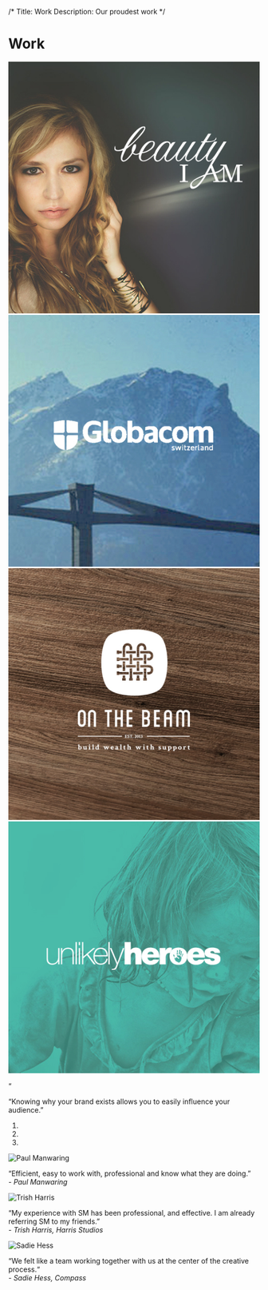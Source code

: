 /*
Title: Work
Description: Our proudest work
*/

<div class="page-header">
	<h1 class="title text-center">Work</h1>
</div>

<section id="work">
	<div class="container">
		<div class="row">
			<div class="col-sm-6 col-md-3 work-piece">
				<a href="work/beauty-i-am">
					<img src="themes/smm/img/project-assets/bia/bia-sm.jpg" class="img-responsive" alt="Beauty I Am">
				</a>
			</div>
			<div class="col-sm-6 col-md-3 work-piece">
				<a href="work/globacom">
					<img src="themes/smm/img/project-assets/globacom/globacom-sm.jpg" class="img-responsive" alt="Globacom">
				</a>
			</div>
			<div class="col-sm-6 col-md-3 work-piece">
				<a href="work/on-the-beam">
					<img src="themes/smm/img/project-assets/otb/otb-sm.jpg" class="img-responsive" alt="On The Beam">
				</a>
			</div>
			<div class="col-sm-6 col-md-3 work-piece">
				<a href="work/unlikely-heroes">
					<img src="themes/smm/img/project-assets/uh/uh-sm.jpg" class="img-responsive" alt="Unlikely Heroes">
				</a>
			</div>
		</div>
	</div>
</section>

<!-- Belief #2 -->
<div class="well well-lg">
	<div class="diamond">
		<div class="diamond-border">
			<p>&#8220;</p>
		</div>
	</div>
	<div class="container">
		<p class="lead">&#8220;Knowing why your brand exists allows you to easily influence your audience.&#8221;</p>
		<div class="accent"></div>
	</div>
</div>

<section id="testimonies-carousel" class="carousel slide bg-brand-red" data-interval="false">
	<!-- Indicators -->
	<ol class="carousel-indicators">
		<li data-target="#testimonies-carousel" data-slide-to="0" class="active"></li>
		<li data-target="#testimonies-carousel" data-slide-to="1"></li>
		<li data-target="#testimonies-carousel" data-slide-to="2"></li>
	</ol>
	<!-- Wrapper for slides -->
	<div class="carousel-inner">
		<!-- First testimony -->
		<div class="item active">
			<div class="container">
				<div class="row">
					<div class="col-sm-8 col-sm-offset-2">
						<div class="row">
							<div class="col-sm-3">
								<img src="../themes/smm/img/client-testimonies/paul-manwaring.jpg" class="img-responsive img-circle center-block" alt="Paul Manwaring">
							</div>
							<div class="col-sm-9">
								<p>&#8220;Efficient, easy to work with, professional and know what they are doing.&#8221;<br> <cite>- Paul Manwaring</cite></p>
							</div>
						</div>
					</div>
				</div>
			</div>
		</div>
		<!-- Second testimony -->
		<div class="item">
			<div class="container">
				<div class="row">
					<div class="col-sm-8 col-sm-offset-2">
						<div class="row">
							<div class="col-sm-3">
								<img src="../themes/smm/img/client-testimonies/trish-harris.jpg" class="img-responsive img-circle center-block" alt="Trish Harris">
							</div>
							<div class="col-sm-9">
								<p>&#8220;My experience with SM has been professional, and effective. I am already referring SM to my friends.&#8221; <br> <cite>- Trish Harris, Harris Studios</cite></p>
							</div>
						</div>
					</div>
				</div>
			</div>
		</div>
		<!-- Third testimony -->
		<div class="item">
			<div class="container">
				<div class="row">
					<div class="col-sm-8 col-sm-offset-2">
						<div class="row">
							<div class="col-sm-3">
								<img src="../themes/smm/img/client-testimonies/sadie-hess.jpg" class="img-responsive img-circle center-block" alt="Sadie Hess">
							</div>
							<div class="col-sm-9">
								<p>&#8220;We felt like a team working together with us at the center of the creative process.&#8220;<br> <cite>- Sadie Hess, Compass</cite></p>
							</div>
						</div>
					</div>
				</div>
			</div>
		</div>
		<!-- END testimonies -->
	</div>
	<!-- Controls -->
	<a class="left carousel-control" href="#testimonies-carousel" data-slide="prev">
		<!-- <span>&laquo;</span> -->
		<i class="fa fa-angle-left"></i>
	</a>
	<a class="right carousel-control" href="#testimonies-carousel" data-slide="next">
		<i class="fa fa-angle-right"></i>
	</a>
</section>